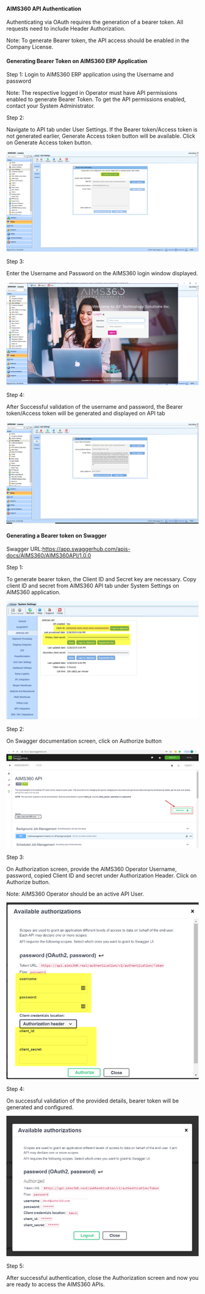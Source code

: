 
#### AIMS360 API Authentication
 
Authenticating via OAuth requires the generation of a bearer token. All requests need to include
Header Authorization.

Note: To generate Bearer token, the API access should be enabled in the Company
License.



#### Generating Bearer Token on AIMS360 ERP Application

Step 1: Login to AIMS360 ERP application using the Username and password

Note: The respective logged in Operator must have API permissions enabled to
generate Bearer Token. To get the API permissions enabled, contact your System
Administrator.

Step 2:

Navigate to API tab under User Settings. If the Bearer token/Access token is not
generated earlier, Generate Access token button will be available. Click on
Generate Access token button.

![](media/1161981bb91a28440e45cb67b3dda0fa.png)

Step 3:

Enter the Username and Password on the AIMS360 login window displayed.

![](media/33921651f05aa63fe4d2ac51c14b9f90.png)

Step 4:

After Successful validation of the username and password, the Bearer
token/Access token will be generated and displayed on API tab

![](media/52438300e2a7bd385d96c7791decc685.png)

#### Generating a Bearer token on Swagger

Swagger URL:https://app.swaggerhub.com/apis-docs/AIMS360/AIMS360API/1.0.0

Step 1:

To generate bearer token, the Client ID and Secret key are necessary. Copy
client ID and secret from AIMS360 API tab under System Settings on AIMS360
application.

![](media/ff708d7d5f37ee685ae47ff23867b9ca.png)

Step 2:

On Swagger documentation screen, click on Authorize button

![](media/6294147184ff3d0609e984e275a5637d.png)

Step 3:

On Authorization screen, provide the AIMS360 Operator Username, password, copied
Client ID and secret under Authorization Header. Click on Authorize button.

Note: AIMS360 Operator should be an active API User.

![](media/a540e529f7e7114ac8878b1f39484aee.png)

Step 4:

On successful validation of the provided details, bearer token will be generated
and configured.

![](media/c7c3e58b570c397cadcebdff59d5ec49.png)

Step 5:

After successful authentication, close the Authorization screen and now you are
ready to access the AIMS360 APIs.
